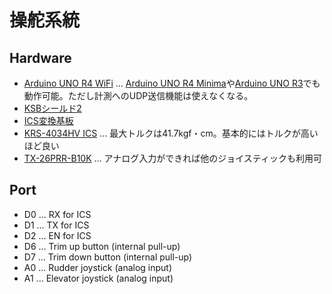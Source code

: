 # 操舵系統

## Hardware

* [Arduino UNO R4 WiFi](https://docs.arduino.cc/hardware/uno-r4-wifi) ... [Arduino UNO R4 Minima](https://docs.arduino.cc/hardware/uno-r4-minima)や[Arduino UNO R3](https://docs.arduino.cc/hardware/uno-rev3)でも動作可能。ただし計測へのUDP送信機能は使えなくなる。
* [KSBシールド2](https://kondo-robot.com/product/03149)
* [ICS変換基板](https://kondo-robot.com/product/03121)
* [KRS-4034HV ICS](https://kondo-robot.com/product/krs-4034hv-ics) ... 最大トルクは41.7kgf・cm。基本的にはトルクが高いほど良い
* [TX-26PRR-B10K](https://www.tbm-japan.com/product/07joy.html) ... アナログ入力ができれば他のジョイスティックも利用可

## Port
* D0 ... RX for ICS
* D1 ... TX for ICS
* D2 ... EN for ICS
* D6 ... Trim up button (internal pull-up)
* D7 ... Trim down button (internal pull-up)
* A0 ... Rudder joystick (analog input)
* A1 ... Elevator joystick (analog input)
